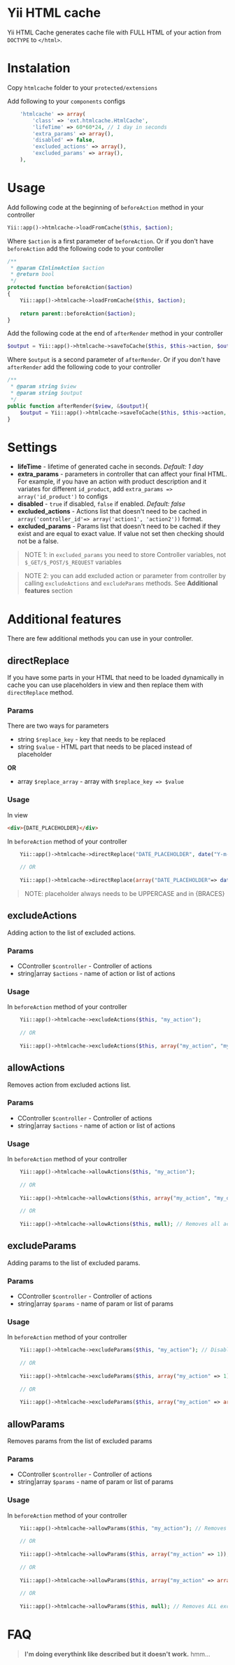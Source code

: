 Yii HTML cache
==============

Yii HTML Cache generates cache file with FULL HTML of your action from `DOCTYPE` to `</html>`.


# Instalation

Copy `htmlcache` folder to your `protected/extensions`

Add following to your `components` configs
 
```php
    'htmlcache' => array(
        'class' => 'ext.htmlcache.HtmlCache',
        'lifeTime' => 60*60*24, // 1 day in seconds
        'extra_params' => array(),
        'disabled' => false,
        'excluded_actions' => array(),
        'excluded_params' => array(),
    ),
```

# Usage

Add following code at the beginning of `beforeAction` method in your controller

```php
Yii::app()->htmlcache->loadFromCache($this, $action);
```

Where `$action` is a first parameter of `beforeAction`. Or if you don't have `beforeAction` add the following code to your controller

```php
/**
 * @param CInlineAction $action
 * @return bool
 */
protected function beforeAction($action)
{
    Yii::app()->htmlcache->loadFromCache($this, $action);
 
    return parent::beforeAction($action);
}
```

Add the following code at the end of `afterRender` method in your controller

```php
$output = Yii::app()->htmlcache->saveToCache($this, $this->action, $output);
```

Where `$output` is a second parameter of `afterRender`. Or if you don't have `afterRender` add the following code to your controller

```php
/**
 * @param string $view
 * @param string $output
 */
public function afterRender($view, &$output){
    $output = Yii::app()->htmlcache->saveToCache($this, $this->action, $output);
}
```


# Settings

* **lifeTime** - lifetime of generated cache in seconds. _Default: 1 day_
* **extra_params** - parameters in controller that can affect your final HTML. For example, if you have an action with product description and it variates for different `id_product`, add `extra_params => array('id_product')` to configs
* **disabled** - `true` if disabled, `false` if enabled. _Default: false_
* **excluded_actions** - Actions list that doesn't need to be cached in `array('controller_id'=> array('action1', 'action2'))` format.
* **excluded_params** - Params list that doesn't need to be cached if they exist and are equal to exact value. If value not set then checking should not be a false.
 
> NOTE 1: in `excluded_params` you need to store Controller variables, not `$_GET/$_POST/$_REQUEST` variables

> NOTE 2: you can add excluded action or parameter from controller by calling `excludeActions` and `excludeParams` methods. See **Additional features** section

# Additional features

There are few additional methods you can use in your controller.

## directReplace

If you have some parts in your HTML that need to be loaded dynamically in cache you can use placeholders in view and then replace them with `directReplace` method.

### Params

There are two ways for parameters

* string `$replace_key` - key that needs to be replaced
* string `$value` - HTML part that needs to be placed instead of placeholder

**OR**

* array `$replace_array` - array with `$replace_key => $value` 

### Usage

In view

```HTML
<div>{DATE_PLACEHOLDER}</div>
```

In `beforeAction` method of your controller

```PHP
    Yii::app()->htmlcache->directReplace("DATE_PLACEHOLDER", date("Y-m-d H:i:s"));
    
    // OR
    
    Yii::app()->htmlcache->directReplace(array("DATE_PLACEHOLDER"=> date("Y-m-d H:i:s")));
```

> NOTE: placeholder always needs to be UPPERCASE and in {BRACES}

## excludeActions

Adding action to the list of excluded actions.
 
### Params

* CController  `$controller` - Controller of actions
* string|array `$actions` - name of action or list of actions

### Usage

In `beforeAction` method of your controller

```PHP
    Yii::app()->htmlcache->excludeActions($this, "my_action");
    
    // OR
    
    Yii::app()->htmlcache->excludeActions($this, array("my_action", "my_other_action"));
```

## allowActions

Removes action from excluded actions list.
 
### Params

* CController  `$controller` - Controller of actions
* string|array `$actions` - name of action or list of actions

### Usage

In `beforeAction` method of your controller

```PHP
    Yii::app()->htmlcache->allowActions($this, "my_action");
    
    // OR
    
    Yii::app()->htmlcache->allowActions($this, array("my_action", "my_other_action"));
    
    // OR
    
    Yii::app()->htmlcache->allowActions($this, null); // Removes all actions of this controller
```

## excludeParams

Adding params to the list of excluded params.
 
### Params

* CController  `$controller` - Controller of actions
* string|array `$params` - name of param or list of params

### Usage

In `beforeAction` method of your controller

```PHP
    Yii::app()->htmlcache->excludeParams($this, "my_action"); // Disable cache if $this->my_action != false
    
    // OR
    
    Yii::app()->htmlcache->excludeParams($this, array("my_action" => 1)); // Disable cache if $this->my_action == 1
    
    // OR
    
    Yii::app()->htmlcache->excludeParams($this, array("my_action" => array(1, 2))); // Disable cache if $this->my_action == 1 OR $this->my_action == 2
```

## allowParams

Removes params from the list of excluded params
 
### Params

* CController  `$controller` - Controller of actions
* string|array `$params` - name of param or list of params

### Usage

In `beforeAction` method of your controller

```PHP
    Yii::app()->htmlcache->allowParams($this, "my_action"); // Removes all mentions of my_action of this controller if exsists
    
    // OR
    
    Yii::app()->htmlcache->allowParams($this, array("my_action" => 1)); // Removes my_action == 1 mention from this controller if exsists
    
    // OR
    
    Yii::app()->htmlcache->allowParams($this, array("my_action" => array(1, 2))); // Removes my_action == 1 OR my_action == 1 mentions from this controller if exsists
    
    // OR
    
    Yii::app()->htmlcache->allowParams($this, null); // Removes ALL excluded params of this controller
```

# FAQ

> **I'm doing everythink like described but it doesn't work.**
hmm...